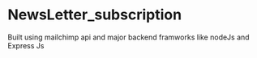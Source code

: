 # NewsLetter_subscription
Built using mailchimp api and major backend framworks like nodeJs and Express Js
